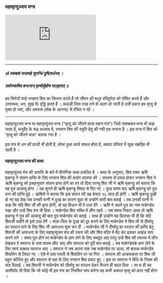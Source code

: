 ### महामृत्युञ्जय मन्त्र

<iframe src="https://www.youtube.com/embed/adyjwFgXRNY" title="YouTube video player" frameborder="0" allow="accelerometer; autoplay; clipboard-write; encrypted-media; gyroscope; picture-in-picture" allowfullscreen></iframe>

---

##### ॐ त्र्यम्बकं यजामहे सुगन्धिं पुष्टिवर्धनम् ।
##### उर्वारुकमिव बन्धनान् मृत्योर्मुक्षीय माऽमृतात् ॥

हम त्रिनेत्रों वाले भगवान शिव का चिन्तन करते हैं जो जीवन की मधुर परिपूर्णता को पोषित करते हैं और (स्वास्थ्य, धन, सुख में) वृद्धि करते हैं । ककड़ी जिस तरह तने से अलग हो जाती है उसी प्रकार हम मृत्यु से मुक्त हो जाएं, और अमरत्व (मोक्ष के आनन्द) से वंचित न रहें ।

---

महामृत्युञ्जय मन्त्र या महामृत्युंजय मन्त्र ("मृत्यु को जीतने वाला महान मंत्र") जिसे त्रयम्बकम मन्त्र भी कहा जाता है, यजुर्वेद के रूद्र अध्याय में, भगवान शिव की स्तुति हेतु की गयी एक वन्दना है । इस मन्त्र में शिव को 'मृत्यु को जीतने वाला' बताया गया है ।

इस मंत्र से धन की प्राप्ती भी होती है, सोचा हुआ कार्य सफल होता है, अथवा परिवार में सुख सम्रद्बि भी रहती है ।

#### महामृत्युञ्जय मन्त्र की कथा

महामृत्युंजय मंत्र की उत्पत्ति के बारे में पौराणिक कथा प्रचलित है । कथा के अनुसार, शिव भक्त ऋषि मृकण्डु ने संतान प्राप्ति के लिए भगवान शिव की कठोर तपस्या की । तपस्या से प्रसन्न होकर भगवान शिव ने ऋषि मृकण्डु को इच्छानुसार संतान प्राप्त होने का वर तो दिया परन्तु शिव जी ने ऋषि मृकण्डु को बताया कि यह पुत्र अल्पायु होगा । यह सुनते ही ऋषि मृकण्डु विषाद से घिर गए । कुछ समय बाद ऋषि मृकण्डु को पुत्र रत्न की प्राप्ति हुई । ऋषियों ने बताया कि इस संतान की उम्र केवल १६ साल ही होगी । ऋषि मृकण्डु दुखी हो गए यह देख जब उनकी पत्नी ने दुःख का कारण पूछा तो उन्होंने सारी बात बताई । तब उनकी पत्नी ने कहा कि यदि शिव जी की कृपा होगी, तो यह विधान भी वे टाल देंगे । ऋषि ने अपने पुत्र का नाम मार्कण्डेय रखा और उन्हें शिव मंत्र भी दिया । मार्कण्डेय शिव भक्ति में लीन रहते । जब समय निकट आया तो ऋषि मृकण्डु ने पुत्र की अल्पायु की बात पुत्र मार्कण्डेय को बताई । साथ ही उन्होंने यह दिलासा भी दी कि यदि शिवजी चाहेंगें तो इसे टाल देंगें । माता-पिता के दुःख को दूर करने के लिए मार्कण्डेय ने शिव जी से दीर्घायु का वरदान पाने के लिए शिव जी आराधना शुरू कर दी । मार्कण्डेय जी ने दीर्घायु का वरदान की प्राप्ति हेतु शिवजी की आराधना के लिए महामृत्युंजय मंत्र की रचना की और शिव मंदिर में बैठ कर इसका अखंड जाप करने लगे । समय पूरा होने पर मार्कण्डेय के प्राण लेने के लिए यमदूत आए परंतु उन्हें शिव की तपस्या में लीन देखकर वे यमराज के पास वापस लौट आए और यमराज को पूरी बात बताई । तब मार्कण्डेयके प्राण लेने के लिए स्वयं साक्षात यमराज आए । यमराज ने जब अपना पाश जब मार्कण्डेय पर डाला, तो बालक मार्कण्डेय शिवलिंग से लिपट गए । ऐसे में पाश गलती से शिवलिंग पर जा गिरा । यमराज की आक्रमकता पर शिव जी बहुत क्रोधित हुए और यमराज से रक्षा के लिए भगवान शिव प्रकट हुए । इस पर यमराज ने विधि के नियम की याद दिलाई । तब शिवजी ने मार्कण्डेय को दीर्घायु का वरदान देकर विधान ही बदल दिया । सा थ ही यह आशीर्वाद भी दिया कि जो कोई भी इस मंत्र का नियमित जाप करेगा वह कभी अकाल मृत्यु को प्राप्त नहीं होगा ।